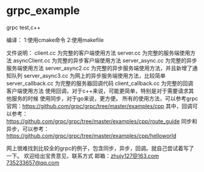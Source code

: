 # grpc_example
grpc test,c++

编译：
    1:使用cmake命令
    2:使用makefile

文件说明：
    client.cc 为完整的客户端使用方法
    server.cc 为完整的服务端使用方法
    asyncClient.cc 为完整的异步客户端使用方法
    server_async.cc 为完整的异步服务端使用方法
    server_async2.cc 为完整的异步服务端使用方法，并且新增了通知队列
    server_async3.cc 为网上的异步服务端使用方法，比较简单
    server_callback.cc 为完整的服务器回调代码
    client_callback.cc 为完整的回调客户端使用方法
    使用回调，对于c++来说，可能更简单，特别是对于需要请求其他服务的时候
    使用同步，对于go来说，更方便。
所有的使用方法，可以参考grpc官网：https://github.com/grpc/grpc/tree/master/examples/cpp
其中，回调可以参考：https://github.com/grpc/grpc/tree/master/examples/cpp/route_guide
同步和异步，可以参考：https://github.com/grpc/grpc/tree/master/examples/cpp/helloworld

网上很难找到比较全的grpc的例子，包含同步，异步，回调。就自己尝试着写了一下。
欢迎给出宝贵意见，联系方式 邮箱：zhujy127@163.com 735233657@qq.com
